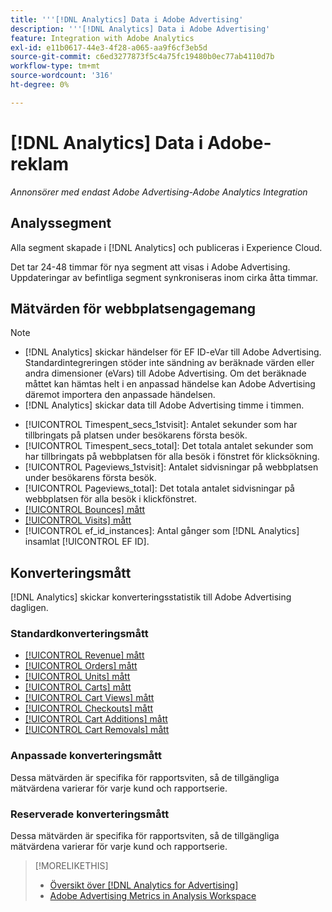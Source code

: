 ```yaml
---
title: '''[!DNL Analytics] Data i Adobe Advertising'
description: '''[!DNL Analytics] Data i Adobe Advertising'
feature: Integration with Adobe Analytics
exl-id: e11b0617-44e3-4f28-a065-aa9f6cf3eb5d
source-git-commit: c6ed3277873f5c4a75fc19480b0ec77ab4110d7b
workflow-type: tm+mt
source-wordcount: '316'
ht-degree: 0%

---
```


# [!DNL Analytics] Data i Adobe-reklam

*Annonsörer med endast Adobe Advertising-Adobe Analytics Integration*

## Analyssegment

Alla segment skapade i [!DNL Analytics] och publiceras i Experience Cloud.

Det tar 24-48 timmar för nya segment att visas i Adobe Advertising. Uppdateringar av befintliga segment synkroniseras inom cirka åtta timmar.

<!-- I added "metric" to some of the links below, even though it looks redundant, because of syntax limitations: If you use [!DNL] or [!UICONTROL] as the sole text of a link (such as [[!UICONTROL Revenue]], the tag is included in the link text (such as "[!UICONTROL Revenue]") when it's published. -->

## Mätvärden för webbplatsengagemang

>[!NOTE]
>
>* [!DNL Analytics] skickar händelser för EF ID-eVar till Adobe Advertising.  Standardintegreringen stöder inte sändning av beräknade värden eller andra dimensioner (eVars) till Adobe Advertising. Om det beräknade måttet kan hämtas helt i en anpassad händelse kan Adobe Advertising däremot importera den anpassade händelsen.
>* [!DNL Analytics] skickar data till Adobe Advertising timme i timmen.


* [!UICONTROL Timespent_secs_1stvisit]: Antalet sekunder som har tillbringats på platsen under besökarens första besök.
* [!UICONTROL Timespent_secs_total]: Det totala antalet sekunder som har tillbringats på webbplatsen för alla besök i fönstret för klicksökning.
* [!UICONTROL Pageviews_1stvisit]: Antalet sidvisningar på webbplatsen under besökarens första besök.
* [!UICONTROL Pageviews_total]: Det totala antalet sidvisningar på webbplatsen för alla besök i klickfönstret.
* [[!UICONTROL Bounces] mått](https://experienceleague.adobe.com/docs/analytics/components/metrics/bounces.html)
* [[!UICONTROL Visits] mått](https://experienceleague.adobe.com/docs/analytics/components/metrics/visits.html)
* [!UICONTROL ef_id_instances]: Antal gånger som [!DNL Analytics] insamlat [!UICONTROL EF ID].

## Konverteringsmått

[!DNL Analytics] skickar konverteringsstatistik till Adobe Advertising dagligen.

### Standardkonverteringsmått

* [[!UICONTROL Revenue] mått](https://experienceleague.adobe.com/docs/analytics/components/metrics/revenue.html)
* [[!UICONTROL Orders] mått](https://experienceleague.adobe.com/docs/analytics/components/metrics/orders.html)
* [[!UICONTROL Units] mått](https://experienceleague.adobe.com/docs/analytics/components/metrics/units.html)
* [[!UICONTROL Carts] mått](https://experienceleague.adobe.com/docs/analytics/components/metrics/carts.html)
* [[!UICONTROL Cart Views] mått](https://experienceleague.adobe.com/docs/analytics/components/metrics/cart-views.html)
* [[!UICONTROL Checkouts] mått](https://experienceleague.adobe.com/docs/analytics/components/metrics/checkouts.html)
* [[!UICONTROL Cart Additions] mått](https://experienceleague.adobe.com/docs/analytics/components/metrics/cart-additions.html)
* [[!UICONTROL Cart Removals] mått](https://experienceleague.adobe.com/docs/analytics/components/metrics/cart-removals.html)

### Anpassade konverteringsmått

Dessa mätvärden är specifika för rapportsviten, så de tillgängliga mätvärdena varierar för varje kund och rapportserie.

### Reserverade konverteringsmått

Dessa mätvärden är specifika för rapportsviten, så de tillgängliga mätvärdena varierar för varje kund och rapportserie.

>[!MORELIKETHIS]
>
>* [Översikt över [!DNL Analytics for Advertising]](overview.md)
>* [Adobe Advertising Metrics in Analysis Workspace](/help/integrations/analytics/advertising-metrics-in-analytics.md)

